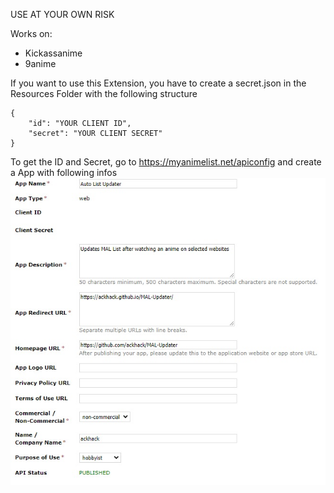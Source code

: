 USE AT YOUR OWN RISK

Works on:
- Kickassanime
- 9anime

If you want to use this Extension, you have to create a secret.json in the Resources Folder with the following structure
```
{
    "id": "YOUR CLIENT ID",
    "secret": "YOUR CLIENT SECRET"
}
```
To get the ID and Secret, go to https://myanimelist.net/apiconfig and create a App with following infos
![](https://github.com/ackhack/MAL-Updater/blob/master/Resources/MAL_App_Template.jpg)
